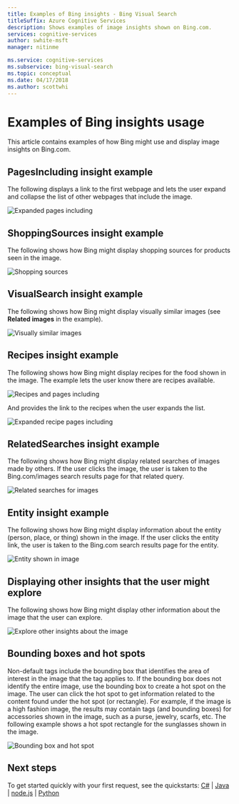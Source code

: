 ```yaml
---
title: Examples of Bing insights - Bing Visual Search
titleSuffix: Azure Cognitive Services
description: Shows examples of image insights shown on Bing.com.
services: cognitive-services
author: swhite-msft
manager: nitinme

ms.service: cognitive-services
ms.subservice: bing-visual-search
ms.topic: conceptual
ms.date: 04/17/2018
ms.author: scottwhi
---
```


# Examples of Bing insights usage

This article contains examples of how Bing might use and display image insights on Bing.com.

## PagesIncluding insight example

The following displays a link to the first webpage and lets the user expand and collapse the list of other webpages that include the image.

![Expanded pages including](./media/pages-including.PNG)


## ShoppingSources insight example

The following shows how Bing might display shopping sources for products seen in the image.

![Shopping sources](./media/shopping-sources.PNG)


## VisualSearch insight example

The following shows how Bing might display visually similar images (see **Related images** in the example).

![Visually similar images](./media/similar-images.PNG)

## Recipes insight example

The following shows how Bing might display recipes for the food shown in the image. The example lets the user know there are recipes available.

![Recipes and pages including](./media/recipes-pages-including.PNG)

 And provides the link to the recipes when the user expands the list.

![Expanded recipe pages including](./media/expanded-recipes-pages-including.PNG)


## RelatedSearches insight example

The following shows how Bing might display related searches of images made by others. If the user clicks the image, the user is taken to the Bing.com/images search results page for that related query.

![Related searches for images](./media/bordered-related-searches.PNG)


## Entity insight example

The following shows how Bing might display information about the entity (person, place, or thing) shown in the image. If the user clicks the entity link, the user is taken to the Bing.com search results page for the entity.

![Entity shown in image](./media/entity.PNG)


## Displaying other insights that the user might explore

The following shows how Bing might display other information about the image that the user can explore.

![Explore other insights about the image](./media/apple-pie-more-tags.PNG)


## Bounding boxes and hot spots

Non-default tags include the bounding box that identifies the area of interest in the image that the tag applies to. If the bounding box does not identify the entire image, use the bounding box to create a hot spot on the image. The user can click the hot spot to get information related to the content found under the hot spot (or rectangle). For example, if the image is a high fashion image, the results may contain tags (and bounding boxes) for accessories shown in the image, such as a purse, jewelry, scarfs, etc. The following example shows a hot spot rectangle for the sunglasses shown in the image.

![Bounding box and hot spot](./media/click-to-search.PNG)



## Next steps

To get started quickly with your first request, see the quickstarts: [C#](quickstarts/csharp.md) | [Java](quickstarts/java.md) | [node.js](quickstarts/nodejs.md) | [Python](quickstarts/python.md)





